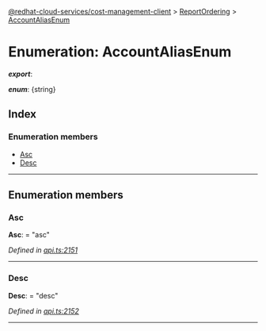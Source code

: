 [@redhat-cloud-services/cost-management-client](../README.md) > [ReportOrdering](../modules/reportordering.md) > [AccountAliasEnum](../enums/reportordering.accountaliasenum.md)

# Enumeration: AccountAliasEnum

*__export__*: 

*__enum__*: {string}

## Index

### Enumeration members

* [Asc](reportordering.accountaliasenum.md#asc)
* [Desc](reportordering.accountaliasenum.md#desc)

---

## Enumeration members

<a id="asc"></a>

###  Asc

**Asc**:  = "asc"

*Defined in [api.ts:2151](https://github.com/rvsia/javascript-clients/blob/master/packages/cost-management/api.ts#L2151)*

___
<a id="desc"></a>

###  Desc

**Desc**:  = "desc"

*Defined in [api.ts:2152](https://github.com/rvsia/javascript-clients/blob/master/packages/cost-management/api.ts#L2152)*

___


